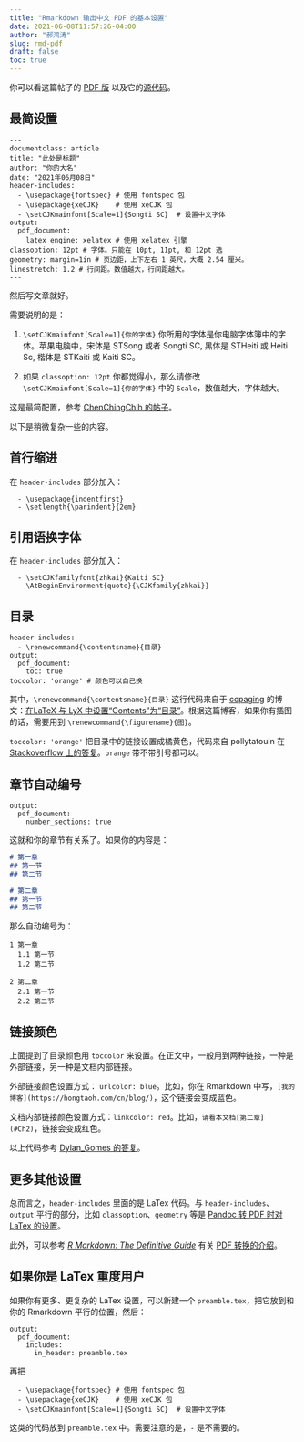 ```yaml
---
title: "Rmarkdown 输出中文 PDF 的基本设置"
date: 2021-06-08T11:57:26-04:00
author: "郝鸿涛"
slug: rmd-pdf
draft: false
toc: true
---
```


你可以看这篇帖子的 [PDF 版](/files/cnblog/rmd-pdf.pdf) 以及它的[源代码](https://github.com/hongtaoh/hongtaoh.github.io/blob/sources/static/files/cnblog/rmd-pdf.Rmd)。

## 最简设置

```rmd
---
documentclass: article
title: "此处是标题"
author: "你的大名"
date: "2021年06月08日"
header-includes:
  - \usepackage{fontspec} # 使用 fontspec 包
  - \usepackage{xeCJK}    # 使用 xeCJK 包
  - \setCJKmainfont[Scale=1]{Songti SC}  # 设置中文字体
output: 
  pdf_document: 
    latex_engine: xelatex # 使用 xelatex 引擎
classoption: 12pt # 字体。只能在 10pt, 11pt, 和 12pt 选
geometry: margin=1in # 页边距，上下左右 1 英尺，大概 2.54 厘米。
linestretch: 1.2 # 行间距。数值越大，行间距越大。
---
```

然后写文章就好。

需要说明的是：

1. `\setCJKmainfont[Scale=1]{你的字体}` 你所用的字体是你电脑字体簿中的字体。苹果电脑中，宋体是 STSong 或者 Songti SC, 黑体是 STHeiti 或 Heiti Sc, 楷体是 STKaiti 或 Kaiti SC。

2. 如果 `classoption: 12pt` 你都觉得小，那么请修改 `\setCJKmainfont[Scale=1]{你的字体}` 中的 `Scale`，数值越大，字体越大。

这是最简配置，参考 [ChenChingChih 的帖子](https://github.com/yihui/tinytex/issues/223#issue-649511395)。

以下是稍微复杂一些的内容。

## 首行缩进

在 `header-includes` 部分加入：

```rmd
  - \usepackage{indentfirst}
  - \setlength{\parindent}{2em}
```

## 引用语换字体

在 `header-includes` 部分加入：

```rmd
  - \setCJKfamilyfont{zhkai}{Kaiti SC}
  - \AtBeginEnvironment{quote}{\CJKfamily{zhkai}}
```

## 目录

```rmd
header-includes:
  - \renewcommand{\contentsname}{目录}
output:
  pdf_document:
    toc: true
toccolor: 'orange' # 颜色可以自己换
```

其中，`\renewcommand{\contentsname}{目录}` 这行代码来自于 [ccpaging](https://www.cnblogs.com/ccpaging/) 的博文：[在LaTeX 与 LyX 中设置“Contents”为“目录”](https://www.cnblogs.com/ccpaging/p/4089528.html)。根据这篇博客，如果你有插图的话，需要用到 `\renewcommand{\figurename}{图}`。

`toccolor: 'orange'` 把目录中的链接设置成橘黄色，代码来自 pollytatouin 在 [Stackoverflow 上的答复](https://stackoverflow.com/a/57190730)。`orange` 带不带引号都可以。


## 章节自动编号

```rmd
output: 
  pdf_document:
    number_sections: true
```

这就和你的章节有关系了。如果你的内容是：

```md
# 第一章
## 第一节
## 第二节

# 第二章
## 第一节
## 第二节
```

那么自动编号为：

```rmd
1 第一章
  1.1 第一节
  1.2 第二节

2 第二章
  2.1 第一节
  2.2 第二节
```

## 链接颜色

上面提到了目录颜色用 `toccolor` 来设置。在正文中，一般用到两种链接，一种是外部链接，另一种是文档内部链接。

外部链接颜色设置方式： `urlcolor: blue`。比如，你在 Rmarkdown 中写，`[我的博客](https://hongtaoh.com/cn/blog/)`，这个链接会变成蓝色。

文档内部链接颜色设置方式：`linkcolor: red`。比如，`请看本文档[第二章](#Ch2)`，链接会变成红色。

以上代码参考 [Dylan_Gomes 的答复](https://stackoverflow.com/a/64775534)。

## 更多其他设置

总而言之，`header-includes` 里面的是 LaTex 代码。与 `header-includes`、`output` 平行的部分，比如 `classoption`、`geometry` 等是 [Pandoc 转 PDF 时对 LaTex 的设置](https://pandoc.org/MANUAL.html#variables-for-latex)。

此外，可以参考 [*R Markdown: The Definitive Guide*](https://bookdown.org/yihui/rmarkdown/) 有关 [PDF 转换的介绍](https://bookdown.org/yihui/rmarkdown/pdf-document.html)。

## 如果你是 LaTex 重度用户

如果你有更多、更复杂的 LaTex 设置，可以新建一个 `preamble.tex`，把它放到和你的 Rmarkdown 平行的位置，然后：

```rmd
output:
  pdf_document:
    includes:
      in_header: preamble.tex
```

再把 

```rmd
  - \usepackage{fontspec} # 使用 fontspec 包
  - \usepackage{xeCJK}    # 使用 xeCJK 包
  - \setCJKmainfont[Scale=1]{Songti SC}  # 设置中文字体
```

这类的代码放到 `preamble.tex` 中。需要注意的是，`-` 是不需要的。